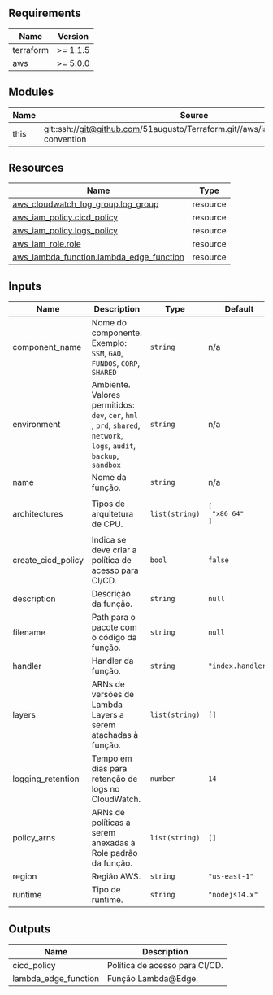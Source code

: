 <!-- BEGIN_TF_DOCS -->
## Requirements

| Name | Version |
|------|---------|
| terraform | >= 1.1.5 |
| aws | >= 5.0.0 |

## Modules

| Name | Source | Version |
|------|--------|---------|
| this | git::ssh://git@github.com/51augusto/Terraform.git//aws/iac/modules/naming-convention | master |

## Resources

| Name | Type |
|------|------|
| [aws_cloudwatch_log_group.log_group](https://registry.terraform.io/providers/hashicorp/aws/latest/docs/resources/cloudwatch_log_group) | resource |
| [aws_iam_policy.cicd_policy](https://registry.terraform.io/providers/hashicorp/aws/latest/docs/resources/iam_policy) | resource |
| [aws_iam_policy.logs_policy](https://registry.terraform.io/providers/hashicorp/aws/latest/docs/resources/iam_policy) | resource |
| [aws_iam_role.role](https://registry.terraform.io/providers/hashicorp/aws/latest/docs/resources/iam_role) | resource |
| [aws_lambda_function.lambda_edge_function](https://registry.terraform.io/providers/hashicorp/aws/latest/docs/resources/lambda_function) | resource |

## Inputs

| Name | Description | Type | Default | Required |
|------|-------------|------|---------|:--------:|
| component\_name | Nome do componente. Exemplo: `SSM`, `GAO`, `FUNDOS`, `CORP`, `SHARED` | `string` | n/a | yes |
| environment | Ambiente. Valores permitidos: `dev`, `cer`, `hml` , `prd`, `shared`, `network`, `logs`, `audit`, `backup`, `sandbox` | `string` | n/a | yes |
| name | Nome da função. | `string` | n/a | yes |
| architectures | Tipos de arquitetura de CPU. | `list(string)` | <pre>[<br/>  "x86_64"<br/>]</pre> | no |
| create\_cicd\_policy | Indica se deve criar a política de acesso para CI/CD. | `bool` | `false` | no |
| description | Descrição da função. | `string` | `null` | no |
| filename | Path para o pacote com o código da função. | `string` | `null` | no |
| handler | Handler da função. | `string` | `"index.handler"` | no |
| layers | ARNs de versões de Lambda Layers a serem atachadas à função. | `list(string)` | `[]` | no |
| logging\_retention | Tempo em dias para retenção de logs no CloudWatch. | `number` | `14` | no |
| policy\_arns | ARNs de políticas a serem anexadas à Role padrão da função. | `list(string)` | `[]` | no |
| region | Região AWS. | `string` | `"us-east-1"` | no |
| runtime | Tipo de runtime. | `string` | `"nodejs14.x"` | no |

## Outputs

| Name | Description |
|------|-------------|
| cicd\_policy | Política de acesso para CI/CD. |
| lambda\_edge\_function | Função Lambda@Edge. |
<!-- END_TF_DOCS -->